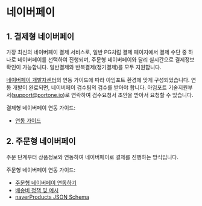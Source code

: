 # 네이버페이

## 1. 결제형 네이버페이  

가장 최신의 네이버페이 결제 서비스로, 일반 PG처럼 결제 페이지에서 결제 수단 중 하나로 네이버페이를 선택하여 진행되며, 주문형 네이버페이와 달리 실시간으로 결제정보 확인이 가능합니다. 일반결제와 반복결제(정기결제)를 모두 지원합니다.  

[네이버페이 개발자센터](https://developer.pay.naver.com/docs/v2/api)의 연동 가이드에 따라 아임포트 환경에 맞게 구성되었습니다. 연동 개발이 완료되면, 네이버페이 검수팀의 검수를 받아야 합니다. 아임포트 기술지원부서(support@portone.io)로 연락하여 검수요청서 초안을 받아서 요청할 수 있습니다.  

결제형 네이버페이 연동 가이드:

- [연동 가이드](https://developers.portone.io/opi/ko/integration/pg/v1/naver?v=v1)

## 2. 주문형 네이버페이  

주문 단계부터 상품정보와 연동하여 네이버페이로 결제를 진행하는 방식입니다.  

주문형 네이버페이 연동 가이드:  

- [주문형 네이버페이 연동하기](sample/naverpay-order.md)
- [배송비 정책 및 예시](sample/naverpay-shipping.md)
- [naverProducts JSON Schema](sample/naverpay-schema.md)
